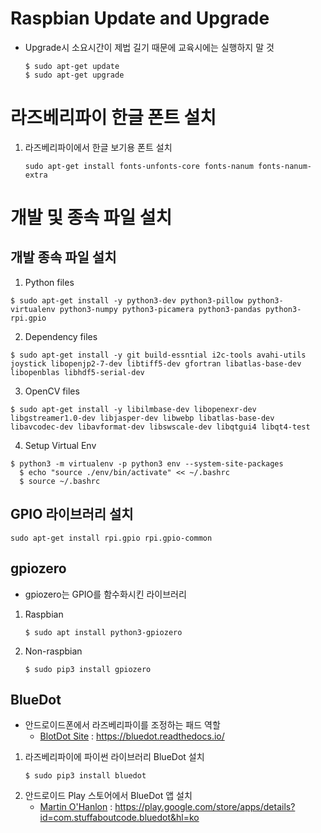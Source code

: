 # Raspbian Update and Upgrade
  * Upgrade시 소요시간이 제법 길기 때문에 교육시에는 실행하지 말 것
    <pre><code>$ sudo apt-get update
    $ sudo apt-get upgrade</code></pre>

# 라즈베리파이 한글 폰트 설치
  1. 라즈베리파이에서 한글 보기용 폰트 설치
     <pre><code>sudo apt-get install fonts-unfonts-core fonts-nanum fonts-nanum-extra</code></pre>

# 개발 및 종속 파일 설치
  ## 개발 종속 파일 설치
  1. Python files
  <pre><code>$ sudo apt-get install -y python3-dev python3-pillow python3-virtualenv python3-numpy python3-picamera python3-pandas python3-rpi.gpio</code></pre>
  
  2. Dependency files
  <pre><code>$ sudo apt-get install -y git build-essntial i2c-tools avahi-utils joystick libopenjp2-7-dev libtiff5-dev gfortran libatlas-base-dev libopenblas libhdf5-serial-dev</code></pre>
   
  3. OpenCV files
  <pre><code>$ sudo apt-get install -y libilmbase-dev libopenexr-dev libgstreamer1.0-dev libjasper-dev libwebp libatlas-base-dev libavcodec-dev libavformat-dev libswscale-dev libqtgui4 libqt4-test</code></pre>
   
  4. Setup Virtual Env
  <pre><code>$ python3 -m virtualenv -p python3 env --system-site-packages
  $ echo "source ./env/bin/activate" &lt;&lt ~/.bashrc
  $ source ~/.bashrc</code></pre>

  ## GPIO 라이브러리 설치
  <pre><code>sudo apt-get install rpi.gpio rpi.gpio-common</code></pre>
  
  ## gpiozero
  * gpiozero는 GPIO를 함수화시킨 라이브러리
  1. Raspbian
     <pre><code>$ sudo apt install python3-gpiozero</code></pre>
  2. Non-raspbian
     <pre><code>$ sudo pip3 install gpiozero</code></pre>

  ## BlueDot
  * 안드로이드폰에서 라즈베리파이를 조정하는 패드 역할
    * [BlotDot Site](https://bluedot.readthedocs.io/) : https://bluedot.readthedocs.io/
  1. 라즈베리파이에 파이썬 라이브러리 BlueDot 설치
     <pre><code>$ sudo pip3 install bluedot</code></pre>
  2. 안드로이드 Play 스토어에서 BlueDot 앱 설치
     * [Martin O'Hanlon](https://play.google.com/store/apps/details?id=com.stuffaboutcode.bluedot&hl=ko) : https://play.google.com/store/apps/details?id=com.stuffaboutcode.bluedot&hl=ko
